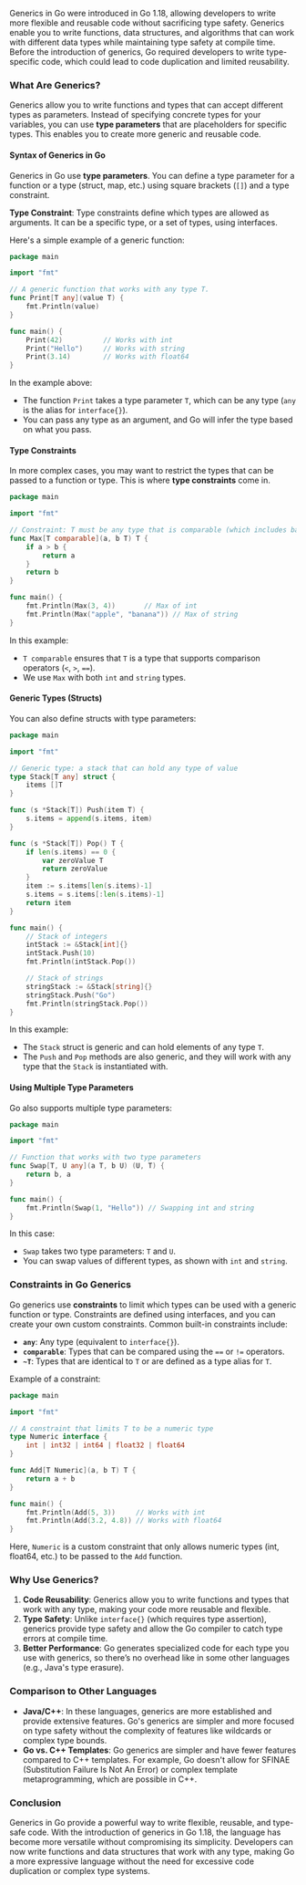 Generics in Go were introduced in Go 1.18, allowing developers to write more flexible and reusable code without sacrificing type safety. Generics enable you to write functions, data structures, and algorithms that can work with different data types while maintaining type safety at compile time. Before the introduction of generics, Go required developers to write type-specific code, which could lead to code duplication and limited reusability.

### What Are Generics?

Generics allow you to write functions and types that can accept different types as parameters. Instead of specifying concrete types for your variables, you can use **type parameters** that are placeholders for specific types. This enables you to create more generic and reusable code.

#### Syntax of Generics in Go

Generics in Go use **type parameters**. You can define a type parameter for a function or a type (struct, map, etc.) using square brackets (`[]`) and a type constraint.

**Type Constraint**: Type constraints define which types are allowed as arguments. It can be a specific type, or a set of types, using interfaces.

Here's a simple example of a generic function:

```go
package main

import "fmt"

// A generic function that works with any type T.
func Print[T any](value T) {
    fmt.Println(value)
}

func main() {
    Print(42)          // Works with int
    Print("Hello")     // Works with string
    Print(3.14)        // Works with float64
}
```

In the example above:
- The function `Print` takes a type parameter `T`, which can be any type (`any` is the alias for `interface{}`).
- You can pass any type as an argument, and Go will infer the type based on what you pass.

#### Type Constraints

In more complex cases, you may want to restrict the types that can be passed to a function or type. This is where **type constraints** come in.

```go
package main

import "fmt"

// Constraint: T must be any type that is comparable (which includes basic types like int, string, etc.)
func Max[T comparable](a, b T) T {
    if a > b {
        return a
    }
    return b
}

func main() {
    fmt.Println(Max(3, 4))       // Max of int
    fmt.Println(Max("apple", "banana")) // Max of string
}
```

In this example:
- `T comparable` ensures that `T` is a type that supports comparison operators (`<`, `>`, `==`).
- We use `Max` with both `int` and `string` types.

#### Generic Types (Structs)

You can also define structs with type parameters:

```go
package main

import "fmt"

// Generic type: a stack that can hold any type of value
type Stack[T any] struct {
    items []T
}

func (s *Stack[T]) Push(item T) {
    s.items = append(s.items, item)
}

func (s *Stack[T]) Pop() T {
    if len(s.items) == 0 {
        var zeroValue T
        return zeroValue
    }
    item := s.items[len(s.items)-1]
    s.items = s.items[:len(s.items)-1]
    return item
}

func main() {
    // Stack of integers
    intStack := &Stack[int]{}
    intStack.Push(10)
    fmt.Println(intStack.Pop())

    // Stack of strings
    stringStack := &Stack[string]{}
    stringStack.Push("Go")
    fmt.Println(stringStack.Pop())
}
```

In this example:
- The `Stack` struct is generic and can hold elements of any type `T`.
- The `Push` and `Pop` methods are also generic, and they will work with any type that the `Stack` is instantiated with.

#### Using Multiple Type Parameters

Go also supports multiple type parameters:

```go
package main

import "fmt"

// Function that works with two type parameters
func Swap[T, U any](a T, b U) (U, T) {
    return b, a
}

func main() {
    fmt.Println(Swap(1, "Hello")) // Swapping int and string
}
```

In this case:
- `Swap` takes two type parameters: `T` and `U`.
- You can swap values of different types, as shown with `int` and `string`.

### Constraints in Go Generics

Go generics use **constraints** to limit which types can be used with a generic function or type. Constraints are defined using interfaces, and you can create your own custom constraints. Common built-in constraints include:

- **`any`**: Any type (equivalent to `interface{}`).
- **`comparable`**: Types that can be compared using the `==` or `!=` operators.
- **`~T`**: Types that are identical to `T` or are defined as a type alias for `T`.

Example of a constraint:

```go
package main

import "fmt"

// A constraint that limits T to be a numeric type
type Numeric interface {
    int | int32 | int64 | float32 | float64
}

func Add[T Numeric](a, b T) T {
    return a + b
}

func main() {
    fmt.Println(Add(5, 3))     // Works with int
    fmt.Println(Add(3.2, 4.8)) // Works with float64
}
```

Here, `Numeric` is a custom constraint that only allows numeric types (int, float64, etc.) to be passed to the `Add` function.

### Why Use Generics?

1. **Code Reusability**: Generics allow you to write functions and types that work with any type, making your code more reusable and flexible.
2. **Type Safety**: Unlike `interface{}` (which requires type assertion), generics provide type safety and allow the Go compiler to catch type errors at compile time.
3. **Better Performance**: Go generates specialized code for each type you use with generics, so there’s no overhead like in some other languages (e.g., Java's type erasure).

### Comparison to Other Languages

- **Java/C++**: In these languages, generics are more established and provide extensive features. Go's generics are simpler and more focused on type safety without the complexity of features like wildcards or complex type bounds.
- **Go vs. C++ Templates**: Go generics are simpler and have fewer features compared to C++ templates. For example, Go doesn't allow for SFINAE (Substitution Failure Is Not An Error) or complex template metaprogramming, which are possible in C++.

### Conclusion

Generics in Go provide a powerful way to write flexible, reusable, and type-safe code. With the introduction of generics in Go 1.18, the language has become more versatile without compromising its simplicity. Developers can now write functions and data structures that work with any type, making Go a more expressive language without the need for excessive code duplication or complex type systems.